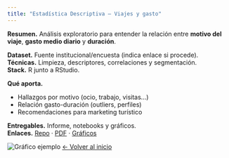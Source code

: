 ```yaml
---
title: "Estadística Descriptiva — Viajes y gasto"
---
```


**Resumen.** Análisis exploratorio para entender la relación entre **motivo del viaje**, **gasto medio diario** y **duración**.

**Dataset.** Fuente institucional/encuesta (indica enlace si procede).  
**Técnicas.** Limpieza, descriptores, correlaciones y segmentación.  
**Stack.** R junto a RStudio.

**Qué aporta.**
- Hallazgos por motivo (ocio, trabajo, visitas…)
- Relación gasto-duración (outliers, perfiles)
- Recomendaciones para marketing turístico

**Entregables.** Informe, notebooks y gráficos.  
**Enlaces.** [Repo](#) · [PDF](#) · [Gráficos](#)

![Gráfico ejemplo](/assets/img/estadistica_1.png)
[← Volver al inicio](/)
